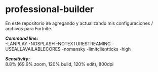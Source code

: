 # professional-builder
En este repositorio iré agregando y actualizando mis configuraciones / archivos para Fortnite.


***Command line:***                
-LANPLAY -NOSPLASH -NOTEXTURESTREAMING -USEALLAVAILABLECORES -nomansky -limitclientticks -high


***Sensitivity:***                 
8.8% (69.9% zoom, 120% build, 120% edit), 800dpi
